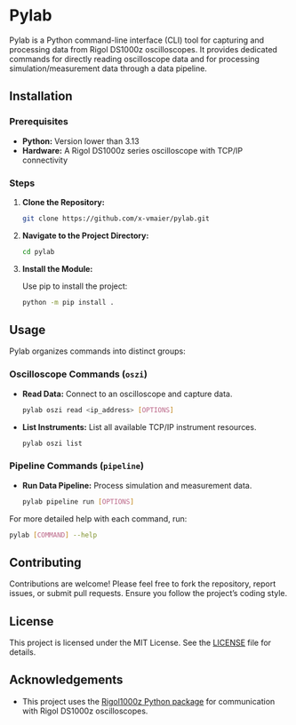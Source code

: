 # Pylab

Pylab is a Python command-line interface (CLI) tool for capturing and processing data from Rigol DS1000z oscilloscopes. It provides dedicated commands for directly reading oscilloscope data and for processing simulation/measurement data through a data pipeline.

## Installation

### Prerequisites

- **Python:** Version lower than 3.13
- **Hardware:** A Rigol DS1000z series oscilloscope with TCP/IP connectivity

### Steps

1. **Clone the Repository:**

   ```bash
   git clone https://github.com/x-vmaier/pylab.git
   ```

2. **Navigate to the Project Directory:**

   ```bash
   cd pylab
   ```

3. **Install the Module:**

   Use pip to install the project:

   ```bash
   python -m pip install .
   ```

## Usage

Pylab organizes commands into distinct groups:

### Oscilloscope Commands (`oszi`)

- **Read Data:**
  Connect to an oscilloscope and capture data.

  ```bash
  pylab oszi read <ip_address> [OPTIONS]
  ```

- **List Instruments:**
  List all available TCP/IP instrument resources.

  ```bash
  pylab oszi list
  ```

### Pipeline Commands (`pipeline`)

- **Run Data Pipeline:**
  Process simulation and measurement data.

  ```bash
  pylab pipeline run [OPTIONS]
  ```

For more detailed help with each command, run:

```bash
pylab [COMMAND] --help
```

## Contributing

Contributions are welcome! Please feel free to fork the repository, report issues, or submit pull requests. Ensure you follow the project’s coding style.

## License

This project is licensed under the MIT License. See the [LICENSE](LICENSE) file for details.

## Acknowledgements

- This project uses the [Rigol1000z Python package](https://github.com/AlexZettler/Rigol1000z) for communication with Rigol DS1000z oscilloscopes.
